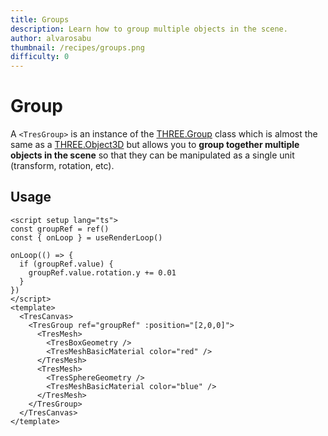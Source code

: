```yaml
---
title: Groups
description: Learn how to group multiple objects in the scene.
author: alvarosabu
thumbnail: /recipes/groups.png
difficulty: 0
---
```


# Group

A `<TresGroup>` is an instance of the [THREE.Group](https://threejs.org/docs/#api/en/objects/Group) class which is almost the same as a [THREE.Object3D](https://threejs.org/docs/#api/en/objects/Object3D) but allows you to **group together multiple objects in the scene** so that they can be manipulated as a single unit (transform, rotation, etc).

## Usage

```vue{13,22}
<script setup lang="ts">
const groupRef = ref()
const { onLoop } = useRenderLoop()

onLoop(() => {
  if (groupRef.value) {
    groupRef.value.rotation.y += 0.01
  }
})
</script>
<template>
  <TresCanvas>
    <TresGroup ref="groupRef" :position="[2,0,0]">
      <TresMesh>
        <TresBoxGeometry />
        <TresMeshBasicMaterial color="red" />
      </TresMesh>
      <TresMesh>
        <TresSphereGeometry />
        <TresMeshBasicMaterial color="blue" />
      </TresMesh>
    </TresGroup>
  </TresCanvas>
</template>
```
